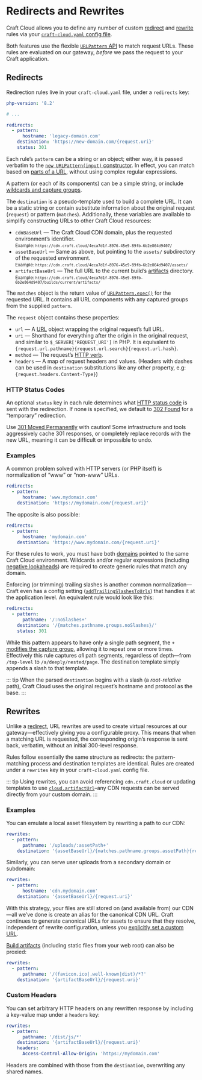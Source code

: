 # Redirects and Rewrites

Craft Cloud allows you to define any number of custom [redirect](#redirects) and [rewrite](#rewrites) rules via your [`craft-cloud.yaml` config file](config.md).

Both features use the flexible [`URLPattern` API](https://developer.mozilla.org/en-US/docs/Web/API/URLPattern/exec) to match request URLs. These rules are evaluated on our gateway, _before_ we pass the request to your Craft application.

## Redirects

Redirection rules live in your `craft-cloud.yaml` file, under a `redirects` key:

```yml
php-version: '8.2'

# ...

redirects:
  - pattern:
      hostname: 'legacy-domain.com'
    destination: 'https://new-domain.com/{request.uri}'
    status: 301
```

Each rule’s `pattern` can be a string or an object; either way, it is passed verbatim to the [`new URLPattern(input)` constructor](https://developer.mozilla.org/en-US/docs/Web/API/URLPattern/URLPattern). In effect, you can match based on [parts of a URL](https://developer.mozilla.org/en-US/docs/Web/API/URLPattern/URLPattern#input), without using complex regular expressions.

A pattern (or each of its components) can be a simple string, or include [wildcards and capture groups](https://developer.mozilla.org/en-US/docs/Web/API/URL_Pattern_API#concepts_and_usage).

The `destination` is a pseudo-template used to build a complete URL. It can be a static string or contain substitute information about the original request (`request`) or pattern (`matches`). Additionally, these variables are available to simplify constructing URLs to other Craft Cloud resources:

- `cdnBaseUrl` — The Craft Cloud CDN domain, plus the requested environment’s identifier.  
  <small>Example: `https://cdn.craft.cloud/4eca7d1f-8976-45e9-89fb-6b2e864d9407/`</small>
- `assetBaseUrl` —  Same as above, but pointing to the `assets/` subdirectory of the requested environment.  
  <small>Example: `https://cdn.craft.cloud/4eca7d1f-8976-45e9-89fb-6b2e864d9407/assets/`</small>
- `artifactBaseUrl` — The full URL to the current build’s [artifacts](builds.md) directory.  
  <small>Example: `https://cdn.craft.cloud/4eca7d1f-8976-45e9-89fb-6b2e864d9407/builds/current/artifacts/`</small>

The `matches` object is the return value of [`URLPattern.exec()`](https://developer.mozilla.org/en-US/docs/Web/API/URLPattern/exec#return_value) for the requested URL. It contains all URL components with any captured groups from the supplied `pattern`.

The `request` object contains these properties:

- `url` — A [URL](https://developer.mozilla.org/en-US/docs/Web/API/URL) object wrapping the original request’s full URL.
- `uri` — Shorthand for everything after the origin in the original request, and similar to `$_SERVER['REQUEST_URI']` in PHP. It is equivalent to `{request.url.pathname}{request.url.search}{request.url.hash}`.
- `method` — The request’s [HTTP verb](https://developer.mozilla.org/en-US/docs/Web/HTTP/Reference/Methods).
- `headers` — A map of request headers and values. (Headers with dashes can be used in `destination` substitutions like any other property, e.g: `{request.headers.Content-Type}`)

### HTTP Status Codes

An optional `status` key in each rule determines what [HTTP status code](https://developer.mozilla.org/en-US/docs/Web/HTTP/Reference/Status) is sent with the redirection. If none is specified, we default to [302 Found](https://developer.mozilla.org/en-US/docs/Web/HTTP/Reference/Status/302) for a “temporary” redirection.

Use [301 Moved Permanently](https://developer.mozilla.org/en-US/docs/Web/HTTP/Reference/Status/301) with caution! Some infrastructure and tools aggressively cache 301 responses, or completely replace records with the new URL, meaning it can be difficult or impossible to undo.

### Examples

A common problem solved with HTTP servers (or PHP itself) is normalization of “www” or “non-www” URLs.

```yml
redirects:
  - pattern:
      hostname: 'www.mydomain.com'
    destination: 'https://mydomain.com/{request.uri}'
```

The opposite is also possible:

```yml
redirects:
  - pattern:
      hostname: 'mydomain.com'
    destination: 'https://www.mydomain.com/{request.uri}'
```

For these rules to work, you must have both [domains](domains.md) pointed to the same Craft Cloud environment. Wildcards and/or regular expressions (including [negative lookaheads](https://www.regular-expressions.info/lookaround.html)) are required to create generic rules that match any domain.

Enforcing (or trimming) trailing slashes is another common normalization—Craft even has a config setting ([`addTrailingSlashesToUrls`](/docs/5.x/reference/config/general.html#addtrailingslashestourls)) that handles it at the application level. An equivalent rule would look like this:

```yml
redirects:
  - pattern:
      pathname: '/:noSlashes+'
    destination: '/{matches.pathname.groups.noSlashes}/'
    status: 301
```

While this pattern appears to have only a single path segment, the `+` [modifies the capture group](https://developer.mozilla.org/en-US/docs/Web/API/URL_Pattern_API#group_modifiers), allowing it to repeat one or more times. Effectively this rule captures _all_ path segments, regardless of depth—from `/top-level` to `/a/deeply/nested/page`. The destination template simply appends a slash to that template.

::: tip
When the parsed `destination` begins with a slash (a _root-relative_ path), Craft Cloud uses the original request’s hostname and protocol as the base.
:::

## Rewrites

Unlike a [redirect](#redirects), URL rewrites are used to create virtual resources at our gateway—effectively giving you a configurable proxy. This means that when a matching URL is requested, the corresponding origin’s response is sent back, verbatim, without an initial 300-level response.

Rules follow essentially the same structure as redirects: the pattern-matching process and destination templates are identical. Rules are created under a `rewrites` key in your `craft-cloud.yaml` config file.

::: tip
Using rewrites, you can avoid referencing `cdn.craft.cloud` or updating templates to use [`cloud.artifactUrl`](builds.md#artifact-urls)–any CDN requests can be served directly from your custom domain.
:::

### Examples

You can emulate a local asset filesystem by rewriting a path to our CDN:

```yml
rewrites:
  - pattern:
      pathname: '/uploads/:assetPath+'
    destination: '{assetBaseUrl}/{matches.pathname.groups.assetPath}{request.url.search}'
```

Similarly, you can serve user uploads from a secondary domain or subdomain:

```yml
rewrites:
  - pattern:
      hostname: 'cdn.mydomain.com'
    destination: '{assetBaseUrl}/{request.uri}'
```

With this strategy, your files are still stored on (and available from) our CDN—all we’ve done is create an alias for the canonical CDN URL. Craft continues to generate canonical URLs for assets to ensure that they resolve, independent of rewrite configuration, unless you [explicitly set a custom URL](assets.md#custom-urls).

[Build artifacts](/knowledge-base/cloud-builds) (including static files from your web root) can also be proxied:

```yml
rewrites:
  - pattern:
      pathname: '/(favicon.ico|.well-known|dist)/*?'
    destination: '{artifactBaseUrl}/{request.uri}'
```

### Custom Headers <Since ver="2.16.0" repo="craftcms/cloud-extension-yii2" product="Cloud extension" description="The ability to set custom headers in rewrite rules was added in {product} {ver}." :use-changelog="false" />

You can set arbitrary HTTP headers on any rewritten response by including a key-value map under a `headers` key:

```yml
rewrites:
  - pattern:
      pathname: '/dist/js/*'
    destination: '{artifactBaseUrl}/{request.uri}'
    headers:
      Access-Control-Allow-Origin: 'https://mydomain.com'
```

Headers are combined with those from the `destination`, overwriting any shared names.
